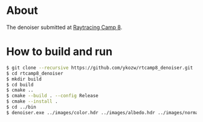 # About
The denoiser submitted at [Raytracing Camp 8](https://sites.google.com/view/raytracingcamp8/).

# How to build and run
```bash
$ git clone --recursive https://github.com/ykozw/rtcamp8_denoiser.git
$ cd rtcamp8_denoiser
$ mkdir build
$ cd build
$ cmake ..
$ cmake --build . --config Release
$ cmake --install .
$ cd ../bin
$ denoiser.exe ../images/color.hdr ../images/albedo.hdr ../images/normal.hdr out.hdr
```
